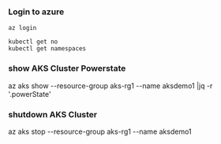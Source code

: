 ### Login to azure
    az login

    kubectl get no
    kubectl get namespaces

### show AKS Cluster Powerstate
az aks show --resource-group aks-rg1 --name aksdemo1 |jq -r '.powerState'

### shutdown AKS Cluster
az aks stop --resource-group aks-rg1 --name aksdemo1
